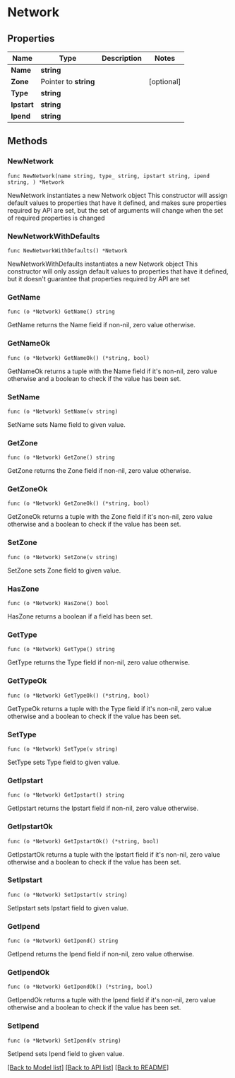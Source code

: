 # Network

## Properties

Name | Type | Description | Notes
------------ | ------------- | ------------- | -------------
**Name** | **string** |  | 
**Zone** | Pointer to **string** |  | [optional] 
**Type** | **string** |  | 
**Ipstart** | **string** |  | 
**Ipend** | **string** |  | 

## Methods

### NewNetwork

`func NewNetwork(name string, type_ string, ipstart string, ipend string, ) *Network`

NewNetwork instantiates a new Network object
This constructor will assign default values to properties that have it defined,
and makes sure properties required by API are set, but the set of arguments
will change when the set of required properties is changed

### NewNetworkWithDefaults

`func NewNetworkWithDefaults() *Network`

NewNetworkWithDefaults instantiates a new Network object
This constructor will only assign default values to properties that have it defined,
but it doesn't guarantee that properties required by API are set

### GetName

`func (o *Network) GetName() string`

GetName returns the Name field if non-nil, zero value otherwise.

### GetNameOk

`func (o *Network) GetNameOk() (*string, bool)`

GetNameOk returns a tuple with the Name field if it's non-nil, zero value otherwise
and a boolean to check if the value has been set.

### SetName

`func (o *Network) SetName(v string)`

SetName sets Name field to given value.


### GetZone

`func (o *Network) GetZone() string`

GetZone returns the Zone field if non-nil, zero value otherwise.

### GetZoneOk

`func (o *Network) GetZoneOk() (*string, bool)`

GetZoneOk returns a tuple with the Zone field if it's non-nil, zero value otherwise
and a boolean to check if the value has been set.

### SetZone

`func (o *Network) SetZone(v string)`

SetZone sets Zone field to given value.

### HasZone

`func (o *Network) HasZone() bool`

HasZone returns a boolean if a field has been set.

### GetType

`func (o *Network) GetType() string`

GetType returns the Type field if non-nil, zero value otherwise.

### GetTypeOk

`func (o *Network) GetTypeOk() (*string, bool)`

GetTypeOk returns a tuple with the Type field if it's non-nil, zero value otherwise
and a boolean to check if the value has been set.

### SetType

`func (o *Network) SetType(v string)`

SetType sets Type field to given value.


### GetIpstart

`func (o *Network) GetIpstart() string`

GetIpstart returns the Ipstart field if non-nil, zero value otherwise.

### GetIpstartOk

`func (o *Network) GetIpstartOk() (*string, bool)`

GetIpstartOk returns a tuple with the Ipstart field if it's non-nil, zero value otherwise
and a boolean to check if the value has been set.

### SetIpstart

`func (o *Network) SetIpstart(v string)`

SetIpstart sets Ipstart field to given value.


### GetIpend

`func (o *Network) GetIpend() string`

GetIpend returns the Ipend field if non-nil, zero value otherwise.

### GetIpendOk

`func (o *Network) GetIpendOk() (*string, bool)`

GetIpendOk returns a tuple with the Ipend field if it's non-nil, zero value otherwise
and a boolean to check if the value has been set.

### SetIpend

`func (o *Network) SetIpend(v string)`

SetIpend sets Ipend field to given value.



[[Back to Model list]](../README.md#documentation-for-models) [[Back to API list]](../README.md#documentation-for-api-endpoints) [[Back to README]](../README.md)


